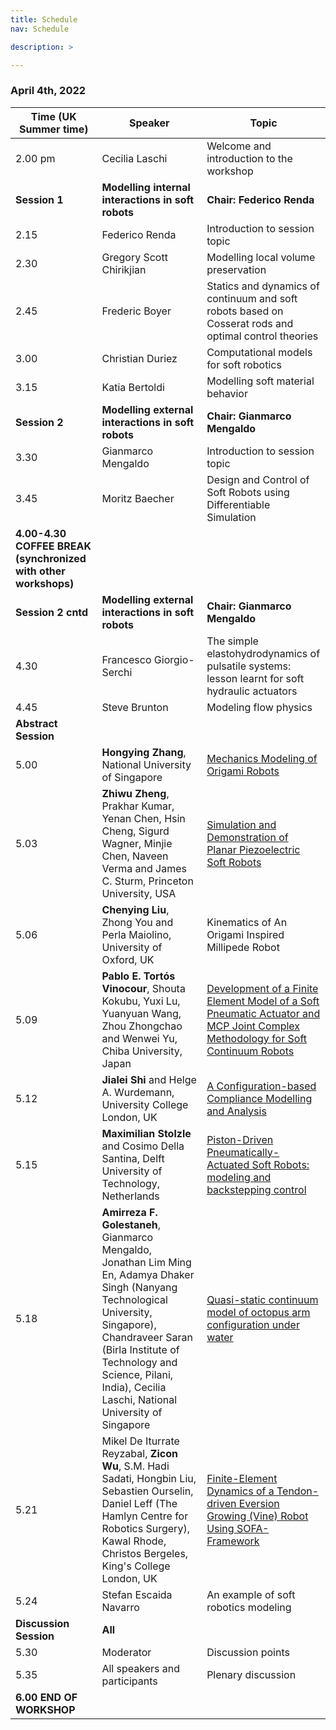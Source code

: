 ```yaml
---
title: Schedule
nav: Schedule

description: >

---
```


### April 4th, 2022

Time (UK Summer time) | Speaker | Topic
------- | ----------------------------------- | ----------------------------------------------- 
2.00 pm | Cecilia Laschi                      | Welcome and introduction to the workshop
**Session 1** | **Modelling internal interactions in soft robots** | **Chair: Federico Renda**
2.15    | Federico Renda                      | Introduction to session topic
2.30    | Gregory Scott Chirikjian            | Modelling local volume preservation
2.45    | Frederic Boyer                      | Statics and dynamics of continuum and soft robots based on Cosserat rods and optimal control theories
3.00    | Christian Duriez                    | Computational models for soft robotics
3.15    | Katia Bertoldi                      | Modelling soft material behavior
**Session 2** | **Modelling external interactions in soft robots** | **Chair: Gianmarco Mengaldo**
3.30    | Gianmarco Mengaldo                  | Introduction to session topic
3.45    | Moritz Baecher                      | Design and Control of Soft Robots using Differentiable Simulation
**4.00-4.30 COFFEE BREAK (synchronized with other workshops)** | |
**Session 2 cntd** | **Modelling external interactions in soft robots** | **Chair: Gianmarco Mengaldo**
4.30    | Francesco Giorgio-Serchi            | The simple elastohydrodynamics of pulsatile systems: lesson learnt for soft hydraulic actuators
4.45    | Steve Brunton                       | Modeling flow physics
**Abstract Session** | |
5.00    | __Hongying Zhang__, National University of Singapore | [Mechanics Modeling of Origami Robots](https://github.com/robosoft-modeling/robosoft-2022-workshop/blob/main/images/abstracts/zhang.pdf)
5.03    | __Zhiwu Zheng__, Prakhar Kumar, Yenan Chen, Hsin Cheng, Sigurd Wagner, Minjie Chen, Naveen Verma and James C. Sturm, Princeton University, USA | [Simulation and Demonstration of Planar Piezoelectric Soft Robots](https://github.com/robosoft-modeling/robosoft-2022-workshop/blob/main/images/abstracts/zheng_etal.pdf)
5.06    | __Chenying Liu__, Zhong You and Perla Maiolino, University of Oxford, UK | Kinematics of An Origami Inspired Millipede Robot
5.09    | __Pablo E. Tortós Vinocour__, Shouta Kokubu, Yuxi Lu, Yuanyuan Wang, Zhou Zhongchao and Wenwei Yu, Chiba University, Japan | [Development of a Finite Element Model of a Soft Pneumatic Actuator and MCP Joint Complex Methodology for Soft Continuum Robots](https://github.com/robosoft-modeling/robosoft-2022-workshop/blob/main/images/abstracts/vinocour_etal.pdf)
5.12    | __Jialei Shi__ and Helge A. Wurdemann, University College London, UK | [A Configuration-based Compliance Modelling and Analysis](https://github.com/robosoft-modeling/robosoft-2022-workshop/blob/main/images/abstracts/shi_wurdemann.pdf)
5.15    | __Maximilian Stolzle__ and Cosimo Della Santina, Delft University of Technology, Netherlands | [Piston-Driven Pneumatically-Actuated Soft Robots: modeling and backstepping control](https://github.com/robosoft-modeling/robosoft-2022-workshop/blob/main/images/abstracts/stolzle_santina.pdf)
5.18    | __Amirreza F. Golestaneh__, Gianmarco Mengaldo, Jonathan Lim Ming En, Adamya Dhaker Singh (Nanyang Technological University, Singapore), Chandraveer Saran (Birla Institute of Technology and Science, Pilani, India), Cecilia Laschi, National University of Singapore | [Quasi-static continuum model of octopus arm configuration under water](https://github.com/robosoft-modeling/robosoft-2022-workshop/blob/main/images/abstracts/golenasteh_etal.pdf)
5.21    | Mikel De Iturrate Reyzabal, __Zicon Wu__, S.M. Hadi Sadati, Hongbin Liu, Sebastien Ourselin, Daniel Leff (The Hamlyn Centre for Robotics Surgery), Kawal Rhode, Christos Bergeles, King's College London, UK | [Finite-Element Dynamics of a Tendon-driven Eversion Growing (Vine) Robot Using SOFA-Framework](https://github.com/robosoft-modeling/robosoft-2022-workshop/blob/main/images/abstracts/De_Iturrate_Reyzabal_etal.pdf)
5.24    | Stefan Escaida Navarro | An example of soft robotics modeling 
**Discussion Session** | **All** | 
5.30    | Moderator                           | Discussion points 
5.35    | All speakers and participants       | Plenary discussion
**6.00 END OF WORKSHOP** | |
